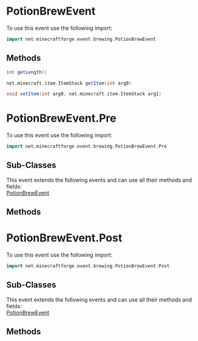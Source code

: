 # PotionBrewEvent

To use this event use the following import:
```groovy
import net.minecraftforge.event.brewing.PotionBrewEvent
```

## Methods
```groovy
int getLength()
```

```groovy
net.minecraft.item.ItemStack getItem(int arg0)
```

```groovy
void setItem(int arg0, net.minecraft.item.ItemStack arg1)
```

# PotionBrewEvent.Pre

To use this event use the following import:
```groovy
import net.minecraftforge.event.brewing.PotionBrewEvent.Pre
```

## Sub-Classes
This event extends the following events and can use all their methods and fields: <br>
[PotionBrewEvent](potion_brew_event.md)

## Methods
# PotionBrewEvent.Post

To use this event use the following import:
```groovy
import net.minecraftforge.event.brewing.PotionBrewEvent.Post
```

## Sub-Classes
This event extends the following events and can use all their methods and fields: <br>
[PotionBrewEvent](potion_brew_event.md)

## Methods
